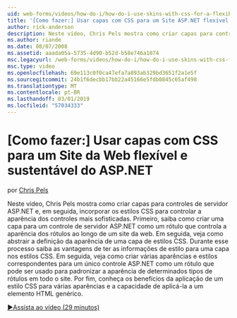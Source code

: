 ```yaml
---
uid: web-forms/videos/how-do-i/how-do-i-use-skins-with-css-for-a-flexible-and-maintainable-aspnet-web-site
title: '[Como fazer:] Usar capas com CSS para um Site ASP.NET flexível e passível de manutenção | Microsoft Docs'
author: rick-anderson
description: Neste vídeo, Chris Pels mostra como criar capas para controles de servidor ASP.NET e, em seguida, incorpore os estilos CSS para controlar a aparência de contr. o uso de capas...
ms.author: riande
ms.date: 08/07/2008
ms.assetid: aaada05a-5735-4d90-b52d-b58e746a1074
msc.legacyurl: /web-forms/videos/how-do-i/how-do-i-use-skins-with-css-for-a-flexible-and-maintainable-aspnet-web-site
msc.type: video
ms.openlocfilehash: 69e113c0f0ca47efa7a893ab329bd3651f2a1e5f
ms.sourcegitcommit: 24b1f6decbb17bb22a45166e5fdb0845c65af498
ms.translationtype: MT
ms.contentlocale: pt-BR
ms.lasthandoff: 03/01/2019
ms.locfileid: "57034333"
---
```

<a name="how-do-i-use-skins-with-css-for-a-flexible-and-maintainable-aspnet-web-site"></a>[Como fazer:] Usar capas com CSS para um Site da Web flexível e sustentável do ASP.NET
====================
por [Chris Pels](https://twitter.com/chrispels)

Neste vídeo, Chris Pels mostra como criar capas para controles de servidor ASP.NET e, em seguida, incorporar os estilos CSS para controlar a aparência dos controles mais sofisticadas. Primeiro, saiba como criar uma capa para um controle de servidor ASP.NET como um rótulo que controla a aparência dos rótulos ao longo de um site da web. Em seguida, veja como abstrair a definição da aparência de uma capa de estilos CSS. Durante esse processo saiba as vantagens de ter as informações de estilo para uma capa nos estilos CSS. Em seguida, veja como criar várias aparências e estilos correspondentes para um único controle ASP.NET como um rótulo que pode ser usado para padronizar a aparência de determinados tipos de rótulos em todo o site. Por fim, conheça os benefícios da aplicação de um estilo CSS para várias aparências e a capacidade de aplicá-la a um elemento HTML genérico.

[&#9654;Assista ao vídeo (29 minutos)](https://channel9.msdn.com/Blogs/ASP-NET-Site-Videos/how-do-i-use-skins-with-css-for-a-flexible-and-maintainable-aspnet-web-site)
